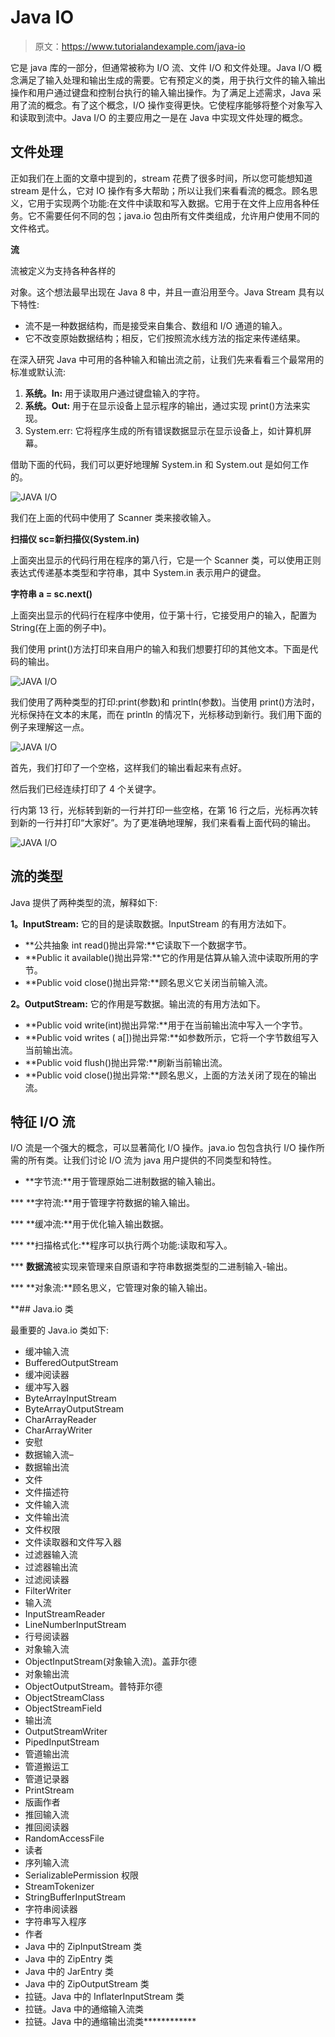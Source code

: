 # Java IO

> 原文：<https://www.tutorialandexample.com/java-io>

它是 java 库的一部分，但通常被称为 I/O 流、文件 I/O 和文件处理。Java I/O 概念满足了输入处理和输出生成的需要。它有预定义的类，用于执行文件的输入输出操作和用户通过键盘和控制台执行的输入输出操作。为了满足上述需求，Java 采用了流的概念。有了这个概念，I/O 操作变得更快。它使程序能够将整个对象写入和读取到流中。Java I/O 的主要应用之一是在 Java 中实现文件处理的概念。

## 文件处理

正如我们在上面的文章中提到的，stream 花费了很多时间，所以您可能想知道 stream 是什么，它对 IO 操作有多大帮助；所以让我们来看看流的概念。顾名思义，它用于实现两个功能:在文件中读取和写入数据。它用于在文件上应用各种任务。它不需要任何不同的包；java.io 包由所有文件类组成，允许用户使用不同的文件格式。

**流**

流被定义为支持各种各样的

对象。这个想法最早出现在 Java 8 中，并且一直沿用至今。Java Stream 具有以下特性:

*   流不是一种数据结构，而是接受来自集合、数组和 I/O 通道的输入。
*   它不改变原始数据结构；相反，它们按照流水线方法的指定来传递结果。

在深入研究 Java 中可用的各种输入和输出流之前，让我们先来看看三个最常用的标准或默认流:

1.  **系统。In:** 用于读取用户通过键盘输入的字符。
2.  **系统。Out:** 用于在显示设备上显示程序的输出，通过实现 print()方法来实现。
3.  System.err: 它将程序生成的所有错误数据显示在显示设备上，如计算机屏幕。

借助下面的代码，我们可以更好地理解 System.in 和 System.out 是如何工作的。

![JAVA I/O](img/32dd15aca46ef1b3ce63aaf20196bd6e.png)  

我们在上面的代码中使用了 Scanner 类来接收输入。

**扫描仪 sc=新扫描仪(System.in)**

上面突出显示的代码行用在程序的第八行，它是一个 Scanner 类，可以使用正则表达式传递基本类型和字符串，其中 System.in 表示用户的键盘。

**字符串 a = sc.next()**

上面突出显示的代码行在程序中使用，位于第十行，它接受用户的输入，配置为 String(在上面的例子中)。

我们使用 print()方法打印来自用户的输入和我们想要打印的其他文本。下面是代码的输出。

![JAVA I/O](img/3aceb90e9cd228a6df14ef4376a6fbbf.png)  

我们使用了两种类型的打印:print(参数)和 println(参数)。当使用 print()方法时，光标保持在文本的末尾，而在 println 的情况下，光标移动到新行。我们用下面的例子来理解这一点。

![JAVA I/O](img/9a935a35427c6e63d134c4b05fd3bef9.png)  

首先，我们打印了一个空格，这样我们的输出看起来有点好。

然后我们已经连续打印了 4 个关键字。

行内第 13 行，光标转到新的一行并打印一些空格，在第 16 行之后，光标再次转到新的一行并打印“大家好”。为了更准确地理解，我们来看看上面代码的输出。

![JAVA I/O](img/6a5f5d607681a87bd268ca5fc2798f2d.png)  

## 流的类型

Java 提供了两种类型的流，解释如下:

**1。InputStream:** 它的目的是读取数据。InputStream 的有用方法如下。

*   **公共抽象 int read()抛出异常:**它读取下一个数据字节。
*   **Public it available()抛出异常:**它的作用是估算从输入流中读取所用的字节。
*   **Public void close()抛出异常:**顾名思义它关闭当前输入流。

**2。OutputStream:** 它的作用是写数据。输出流的有用方法如下。

*   **Public void write(int)抛出异常:**用于在当前输出流中写入一个字节。
*   **Public void writes ( a[])抛出异常:**如参数所示，它将一个字节数组写入当前输出流。
*   **Public void flush()抛出异常:**刷新当前输出流。
*   **Public void close()抛出异常:**顾名思义，上面的方法关闭了现在的输出流。

## 特征 I/O 流

I/O 流是一个强大的概念，可以显著简化 I/O 操作。java.io 包包含执行 I/O 操作所需的所有类。让我们讨论 I/O 流为 java 用户提供的不同类型和特性。

*   **字节流:**用于管理原始二进制数据的输入输出。

 ***   **字符流:**用于管理字符数据的输入输出。

 ***   **缓冲流:**用于优化输入输出数据。

 ***   **扫描格式化:**程序可以执行两个功能:读取和写入。

 ***   **数据流**被实现来管理来自原语和字符串数据类型的二进制输入-输出。

 ***   **对象流:**顾名思义，它管理对象的输入输出。

 **## Java.io 类

最重要的 Java.io 类如下:

*   缓冲输入流
*   BufferedOutputStream
*   缓冲阅读器
*   缓冲写入器
*   ByteArrayInputStream
*   ByteArrayOutputStream
*   CharArrayReader
*   CharArrayWriter
*   安慰
*   数据输入流–
*   数据输出流
*   文件
*   文件描述符
*   文件输入流
*   文件输出流
*   文件权限
*   文件读取器和文件写入器
*   过滤器输入流
*   过滤器输出流
*   过滤阅读器
*   FilterWriter
*   输入流
*   InputStreamReader
*   LineNumberInputStream
*   行号阅读器
*   对象输入流
*   ObjectInputStream(对象输入流)。盖菲尔德
*   对象输出流
*   ObjectOutputStream。普特菲尔德
*   ObjectStreamClass
*   ObjectStreamField
*   输出流
*   OutputStreamWriter
*   PipedInputStream
*   管道输出流
*   管道搬运工
*   管道记录器
*   PrintStream
*   版画作者
*   推回输入流
*   推回阅读器
*   RandomAccessFile
*   读者
*   序列输入流
*   SerializablePermission 权限
*   StreamTokenizer
*   StringBufferInputStream
*   字符串阅读器
*   字符串写入程序
*   作者
*   Java 中的 ZipInputStream 类
*   Java 中的 ZipEntry 类
*   Java 中的 JarEntry 类
*   Java 中的 ZipOutputStream 类
*   拉链。Java 中的 InflaterInputStream 类
*   拉链。Java 中的通缩输入流类
*   拉链。Java 中的通缩输出流类************